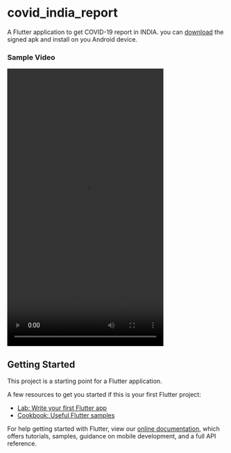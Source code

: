 # covid_india_report

A Flutter application to get COVID-19 report in INDIA.
you can <a href = "https://github.com/epsi95/covid-india-report/blob/master/sample_output/app-release.apk">download</a> the signed apk and install on you Android device.

<h3><strong>Sample Video</strong></h3>
<video width = "360" height = "640" controls>
  <source src = "https://github.com/epsi95/covid-india-report/blob/master/sample_output/Screenrecorder-2020-04-25-09-39-53-946.mp4" type = "video/mp4">
  Your browser does not support video tag!
</video>

## Getting Started

This project is a starting point for a Flutter application.

A few resources to get you started if this is your first Flutter project:

- [Lab: Write your first Flutter app](https://flutter.dev/docs/get-started/codelab)
- [Cookbook: Useful Flutter samples](https://flutter.dev/docs/cookbook)

For help getting started with Flutter, view our
[online documentation](https://flutter.dev/docs), which offers tutorials,
samples, guidance on mobile development, and a full API reference.
